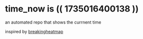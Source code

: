 # time_now is (( 1735016400138 ))

an automated repo that shows the currnent time

inspired by [breakingheatmap](https://github.com/breakingheatmap/breakingheatmap)
